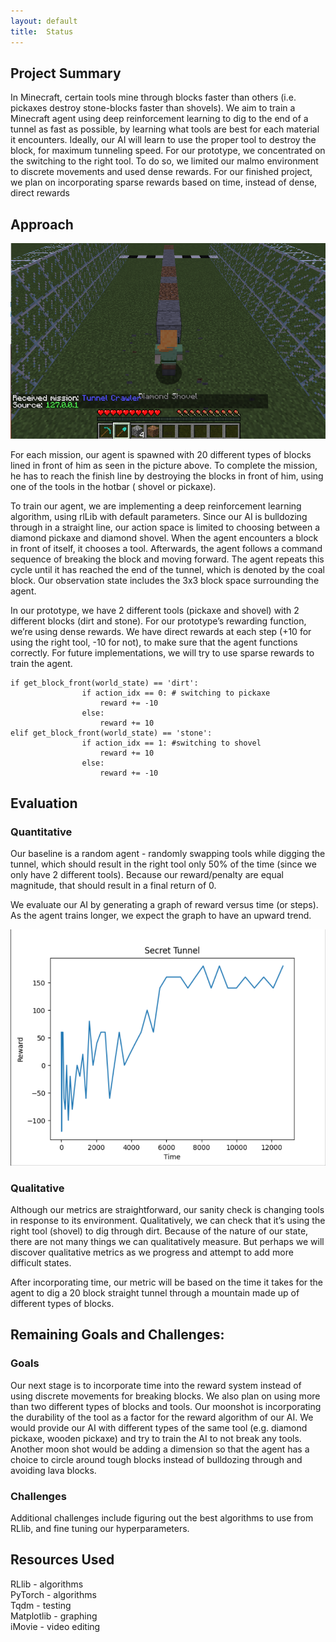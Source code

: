 ```yaml
---
layout: default
title:  Status
---
```


## Project Summary
In Minecraft, certain tools mine through blocks faster than others (i.e. pickaxes destroy stone-blocks faster than shovels). We aim to train a Minecraft agent using deep reinforcement learning to dig to the end of a tunnel as fast as possible, by learning what tools are best for each material it encounters. Ideally, our AI will learn to use the proper tool to destroy the block, for maximum tunneling speed. For our prototype, we concentrated on the switching to the right tool. To do so, we limited our malmo environment to discrete movements and used dense rewards. For our finished project, we plan on incorporating sparse rewards based on time, instead of dense, direct rewards

## Approach

<img src="assets/steve.png" >

For each mission, our agent is spawned with 20 different types of blocks lined in front of him as seen in the picture above. To complete the mission, he has to reach the finish line by destroying the blocks in front of him, using one of the tools in the hotbar ( shovel or pickaxe).  

To train our agent, we are implementing a deep reinforcement learning algorithm, using rlLib with default parameters. Since our AI is bulldozing through in a straight line, our action space is limited to choosing between a diamond pickaxe and diamond shovel. When the agent encounters a block in front of itself, it chooses a tool. Afterwards, the agent follows a command sequence of breaking the block and moving forward. The agent repeats this cycle until it has reached the end of the tunnel, which is denoted by the coal block. Our observation state includes the 3x3 block space surrounding the agent. 

In our prototype, we have 2 different tools (pickaxe and shovel) with 2 different blocks (dirt and stone). For our prototype’s rewarding function, we’re using dense rewards. We have direct rewards at each step (+10 for using the right tool, -10 for not), to make sure that the agent functions correctly. For future implementations, we will try to use sparse rewards to train the agent. 

```
if get_block_front(world_state) == 'dirt':
                if action_idx == 0: # switching to pickaxe
                    reward += -10
                else:
                    reward += 10
elif get_block_front(world_state) == 'stone':
                if action_idx == 1: #switching to shovel
                    reward += 10
                else:
                    reward += -10
```


## Evaluation
### Quantitative
Our baseline is a random agent - randomly swapping tools while digging the tunnel, which should result in the right tool only 50% of the time (since we only have 2 different tools). Because our reward/penalty are equal magnitude, that should result in a final return of 0.

We evaluate our AI by generating a graph of reward versus time (or steps). As the agent trains longer, we expect the graph to have an upward trend. 

<img src="assets/rewards.png" >

### Qualitative
Although our metrics are straightforward, our sanity check is changing tools in response to its environment. Qualitatively, we can check that it’s using the right tool (shovel) to dig through dirt. Because of the nature of our state, there are not many things we can qualitatively measure. But perhaps we will discover qualitative metrics as we progress and attempt to add more difficult states.

After incorporating time, our metric will be based on the time it takes for the agent to dig a 20 block straight tunnel through a mountain made up of different types of blocks. 

## Remaining Goals and Challenges:
### Goals
Our next stage is to incorporate time into the reward system instead of using discrete movements for breaking blocks. We also plan on using more than two different types of blocks and tools. Our moonshot is incorporating the durability of the tool as a factor for the reward algorithm of our AI. We would provide our AI with different types of the same tool (e.g. diamond pickaxe, wooden pickaxe) and try to train the AI to not break any tools. Another moon shot would be adding a dimension so that the agent has a choice to circle around tough blocks instead of bulldozing through and avoiding lava blocks.

### Challenges
Additional challenges include figuring out the best algorithms to use from RLlib, and fine tuning our hyperparameters.

## Resources Used
RLlib - algorithms\
PyTorch - algorithms\
Tqdm - testing\
Matplotlib - graphing\
iMovie - video editing
